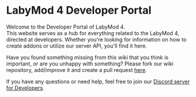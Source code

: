# LabyMod 4 Developer Portal

Welcome to the Developer Portal of LabyMod 4. <br/>
This website serves as a hub for everything related to the LabyMod 4, directed at developers. Whether you're looking for
information on how to create addons or utilize our server API, you'll find it here.

Have you found something missing from this wiki that you think is important, or are you unhappy with something?
Please fork our wiki repository, add/improve it and create a pull request
<a href="https://github.com/LabyMod/labymod4-api-wiki" target="_blank">here</a>.

If you have any questions or need help, feel free to join
our [Discord server for Developers](https://labymod.net/dc/dev).
